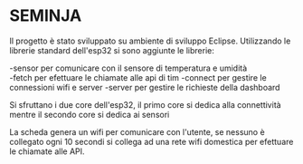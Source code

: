 SEMINJA
====================



Il progetto è stato sviluppato su ambiente di sviluppo Eclipse.
Utilizzando le librerie standard dell'esp32 si sono aggiunte le librerie:

-sensor per comunicare con il sensore di temperatura e umidità <br>
-fetch per efettuare le chiamate alle api di tim
-connect per gestire le connessioni wifi e server
-server per gestire le richieste della dashboard

Si sfruttano i due core dell'esp32, il primo core si dedica alla connettività mentre il secondo core si dedica ai sensori

La scheda genera un wifi per comunicare con l'utente, se nessuno è collegato ogni 10 secondi si collega ad una rete wifi domestica
per efettuare le chiamate alle API.
